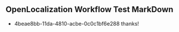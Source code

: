 ## OpenLocalization Workflow Test MarkDown
* 4beae8bb-11da-4810-acbe-0c0c1bf6e288 thanks!

<!--HONumber=Jul16_HO4-->


